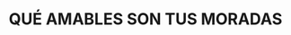 ---
capo: 0
id: 136
lang: es-es
step: pre
subtitle: ''
tags:
- com
- int
title: QUÉ AMABLES SON TUS MORADAS
---